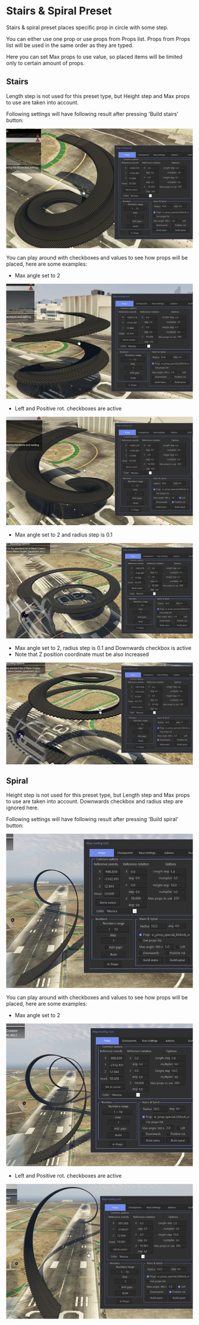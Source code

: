 # Stairs & Spiral Preset

Stairs & spiral preset places specific prop in circle with some step.

You can either use one prop or use props from Props list. Props from Props list will be used in the same order as they are typed.

Here you can set Max props to use value, so placed items will be limited only to certain amount of props.

## Stairs

Length step is not used for this preset type, but Height step and Max props to use are taken into account.

Following settings will have following result after pressing 'Build stairs' button:
 
![Img1](../../assets/images/props/img14.png)

You can play around with checkboxes and values to see how props will be placed, here are some examples:

- Max angle set to 2

![Img2](../../assets/images/props/img15.png)

- Left and Positive rot. checkboxes are active

![Img3](../../assets/images/props/img16.png)

- Max angle set to 2 and radius step is 0.1

![Img4](../../assets/images/props/img17.png)

- Max angle set to 2, radius step is 0.1 and Downwards checkbox is active
- Note that Z position coordinate must be also increased

![Img5](../../assets/images/props/img18.png)

## Spiral

Height step is not used for this preset type, but Length step and Max props to use are taken into account. Downwards checkbox and radius step are ignored here.

Following settings will have following result after pressing 'Build spiral' button:

![Img6](../../assets/images/props/img19.png)

You can play around with checkboxes and values to see how props will be placed, here are some examples:

- Max angle set to 2

![Img7](../../assets/images/props/img20.png)

- Left and Positive rot. checkboxes are active

![Img8](../../assets/images/props/img21.png)